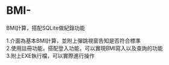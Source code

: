 # BMI-
BMI計算，搭配SQLite做紀錄功能

1.介面為基本BMI計算，並附上彈跳視窗告知是否符合標準  
2.使用註冊功能，搭配登入功能，可以實現BMI寫入以及查詢的功能  
3.附上EXE執行檔，可以實際進行操作  
